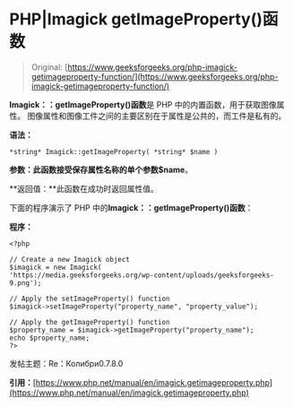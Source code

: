# PHP|Imagick getImageProperty()函数

> Original: [https://www.geeksforgeeks.org/php-imagick-getimageproperty-function/](https://www.geeksforgeeks.org/php-imagick-getimageproperty-function/)

**Imagick：：getImageProperty()函数**是 PHP 中的内置函数，用于获取图像属性。 图像属性和图像工件之间的主要区别在于属性是公共的，而工件是私有的。

**语法：**

```
*string* Imagick::getImageProperty( *string* $name )
```

**参数：**此函数接受保存属性名称的单个参数**$name**。

**返回值：**此函数在成功时返回属性值。

下面的程序演示了 PHP 中的**Imagick：：getImageProperty()函数**：

**程序：**

```
<?php

// Create a new Imagick object
$imagick = new Imagick(
'https://media.geeksforgeeks.org/wp-content/uploads/geeksforgeeks-9.png');

// Apply the setImageProperty() function
$imagick->setImageProperty("property_name", "property_value");

// Apply the getImageProperty() function
$property_name = $imagick->getImageProperty("property_name");
echo $property_name;
?>
```

发帖主题：Re：Колибри0.7.8.0

**引用：**[https://www.php.net/manual/en/imagick.getimageproperty.php](https://www.php.net/manual/en/imagick.getimageproperty.php)